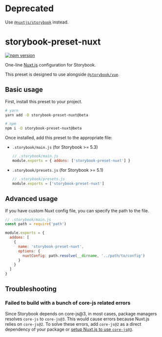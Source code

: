 # Deprecated

Use [`@nuxtjs/storybook`](https://github.com/nuxt-community/storybook) instead.

# storybook-preset-nuxt

[![npm version](https://badge.fury.io/js/storybook-preset-nuxt.svg)](https://badge.fury.io/js/storybook-preset-nuxt)

One-line [Nuxt.js](https://github.com/nuxt/nuxt.js) configuration for Storybook.

This preset is designed to use alongside [`@storybook/vue`](https://github.com/storybookjs/storybook/tree/master/app/vue).

## Basic usage

First, install this preset to your project.

```sh
# yarn
yarn add -D storybook-preset-nuxt@beta

# npm
npm i -D storybook-preset-nuxt@beta
```

Once installed, add this preset to the appropriate file:

- `.storybook/main.js` (for Storybook >= 5.3)
  ```js
  // .storybook/main.js
  module.exports = { addons: ['storybook-preset-nuxt'] }
  ```
- `.storybook/presets.js` (for Storybook >= 5.1)
  ```js
  // .storybook/presets.js
  module.exports = ['storybook-preset-nuxt']
  ```

## Advanced usage

If you have custom Nuxt config file, you can specify the path to the file.

```js
// .storybook/main.js
const path = require('path')

module.exports = {
  addons: [
    {
      name: 'storybook-preset-nuxt',
      options: {
        nuxtConfig: path.resolve(__dirname, '../path/to/config')
      }
    }
  ]
}
```

## Troubleshooting

### Failed to build with a bunch of core-js related errors

Since Storybook depends on core-js@3, in most cases, package managers resolves `core-js` to `core-js@3`. This would cause errors because Nuxt.js relies on `core-js@2`. To solve these errors, add `core-js@2` as a direct dependency of your package or [setup Nuxt.js to use `core-js@3`](https://nuxtjs.org/guide/release-notes#v2.6.0).
